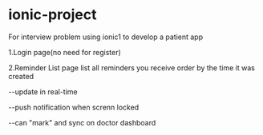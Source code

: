 # ionic-project

For interview problem
using ionic1 to develop a patient app

  1.Login page(no need for register)
  
  2.Reminder List page
  list all reminders you receive order by the time it was created
  
  --update in real-time
  
  --push notification when screnn locked
  
  --can "mark" and sync on doctor dashboard

